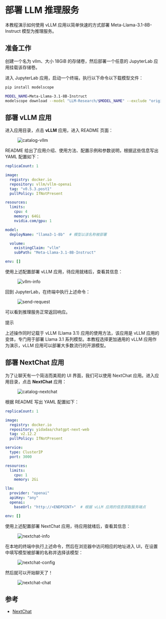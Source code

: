 # 部署 LLM 推理服务

本教程演示如何使用 vLLM 应用以简单快速的方式部署 Meta-Llama-3.1-8B-Instruct 模型为推理服务。

## 准备工作

创建一个名为 vllm、大小 18GiB 的存储卷，然后部署一个任意的 JupyterLab 应用挂载该存储卷。

进入 JupyterLab 应用，启动一个终端，执行以下命令以下载模型文件：

```bash
pip install modelscope

MODEL_NAME=Meta-Llama-3.1-8B-Instruct
modelscope download --model "LLM-Research/$MODEL_NAME" --exclude "original/*" --local_dir "./$MODEL_NAME"
```

## 部署 vLLM 应用

进入应用目录，点击 **vLLM** 应用，进入 README 页面：

<figure class="screenshot">
  <img alt="catalog-vllm" src="../../assets/task/deploy-model/deploy-vllm/catalog-vllm.png" />
</figure>

README 给出了应用介绍、使用方法、配置示例和参数说明，根据这些信息写出 YAML 配置如下：

```yaml
replicaCount: 1

image:
  registry: docker.io
  repository: vllm/vllm-openai
  tag: "v0.5.3.post1"
  pullPolicy: IfNotPresent

resources:
  limits:
    cpu: 4
    memory: 64Gi
    nvidia.com/gpu: 1

model:
  deployName: "llama3-1-8b"  # 模型以该名称被部署

  volume:
    existingClaim: "vllm"
    subPath: "Meta-Llama-3.1-8B-Instruct"

env: []
```

使用上述配置部署 vLLM 应用，待应用就绪后，查看其信息：

<figure class="screenshot">
  <img alt="vllm-info" src="../../assets/task/deploy-model/deploy-vllm/vllm-info.png" />
</figure>

回到 JupyterLab，在终端中执行上述命令：

<figure class="screenshot">
  <img alt="send-request" src="../../assets/task/deploy-model/deploy-vllm/send-request.png" />
</figure>

可以看到推理服务正常返回响应。

<aside class="note tip">
<div class="title">提示</div>

上述操作同时记载于 vLLM (Llama 3.1) 应用的使用方法，该应用是 vLLM 应用的变体，专门用于部署 Llama 3.1 系列模型。本教程选择更加通用的 vLLM 应用作为演示，vLLM 应用可以部署大多数流行的开源模型。

</aside>

## 部署 NextChat 应用

为了让聊天有一个简洁而美观的 UI 界面，我们可以使用 NextChat 应用。进入应用目录，点击 **NextChat** 应用：

<figure class="screenshot">
  <img alt="catalog-nextchat" src="../../assets/task/deploy-model/deploy-vllm/catalog-nextchat.png" />
</figure>

根据 README 写出 YAML 配置如下：

```yaml
replicaCount: 1

image:
  registry: docker.io
  repository: yidadaa/chatgpt-next-web
  tag: v2.12.2
  pullPolicy: IfNotPresent

service:
  type: ClusterIP
  port: 3000

resources:
  limits:
    cpu: 1
    memory: 2Gi

llm:
  provider: "openai"
  apiKey: "any"
  openai:
    baseUrl: "http://<ENDPOINT>"  # 根据 vLLM 应用的信息获取服务端点

env: []
```

使用上述配置部署 NextChat 应用，待应用就绪后，查看其信息：

<figure class="screenshot">
  <img alt="nextchat-info" src="../../assets/task/deploy-model/deploy-vllm/nextchat-info.png" />
</figure>

在本地的终端中执行上述命令，然后在浏览器中访问相应的地址进入 UI，在设置中填写模型被部署的名称并选择该模型：

<figure class="screenshot">
  <img alt="nextchat-config" src="../../assets/task/deploy-model/deploy-vllm/nextchat-config.png" />
</figure>

然后就可以开始聊天了！

<figure class="screenshot">
  <img alt="nextchat-chat" src="../../assets/task/deploy-model/deploy-vllm/nextchat-chat.png" />
</figure>

## 参考

* <a target="_blank" rel="noopener noreferrer" href="https://github.com/ChatGPTNextWeb/ChatGPT-Next-Web">NextChat</a>
